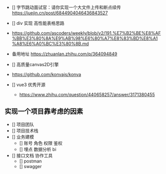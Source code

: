 - [] 字节跳动面试官：请你实现一个大文件上传和断点续传 
  https://juejin.cn/post/6844904046436843527

- [] div 实现 高性能表格思路 
 - https://github.com/ascoders/weekly/blob/v2/191.%E7%B2%BE%E8%AF%BB%E3%80%8A%E9%AB%98%E6%80%A7%E8%83%BD%E8%A1%A8%E6%A0%BC%E3%80%8B.md
 - 备用地址  https://zhuanlan.zhihu.com/p/364094849

- [] 高质量canvas2D引擎
 - https://github.com/konvajs/konva

- [] vue3 优秀开源
  - https://www.zhihu.com/question/440658257/answer/3171380455



## 实现一个项目靠考虑的因素
- [] 项目团队 
- [] 项目技术栈
- [] 业务建模
  - [] 账号 角色 权限 鉴权
  - [] 埋点 数据分析 bi
- [] 接口文档 协作工具
  - [] postman
  - [] swagger